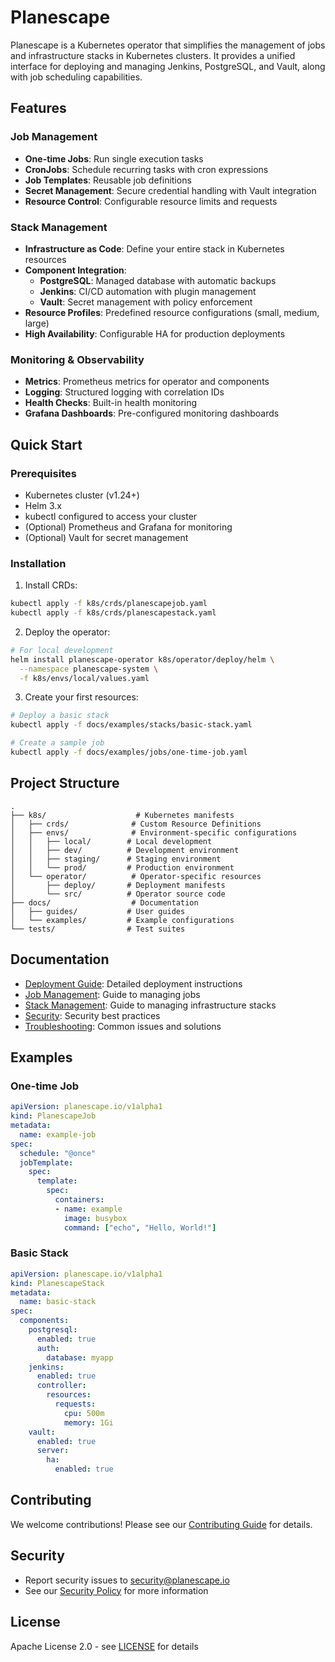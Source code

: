 # Planescape

Planescape is a Kubernetes operator that simplifies the management of jobs and infrastructure stacks in Kubernetes clusters. It provides a unified interface for deploying and managing Jenkins, PostgreSQL, and Vault, along with job scheduling capabilities.

## Features

### Job Management
- **One-time Jobs**: Run single execution tasks
- **CronJobs**: Schedule recurring tasks with cron expressions
- **Job Templates**: Reusable job definitions
- **Secret Management**: Secure credential handling with Vault integration
- **Resource Control**: Configurable resource limits and requests

### Stack Management
- **Infrastructure as Code**: Define your entire stack in Kubernetes resources
- **Component Integration**:
  - **PostgreSQL**: Managed database with automatic backups
  - **Jenkins**: CI/CD automation with plugin management
  - **Vault**: Secret management with policy enforcement
- **Resource Profiles**: Predefined resource configurations (small, medium, large)
- **High Availability**: Configurable HA for production deployments

### Monitoring & Observability
- **Metrics**: Prometheus metrics for operator and components
- **Logging**: Structured logging with correlation IDs
- **Health Checks**: Built-in health monitoring
- **Grafana Dashboards**: Pre-configured monitoring dashboards

## Quick Start

### Prerequisites
- Kubernetes cluster (v1.24+)
- Helm 3.x
- kubectl configured to access your cluster
- (Optional) Prometheus and Grafana for monitoring
- (Optional) Vault for secret management

### Installation

1. Install CRDs:
```bash
kubectl apply -f k8s/crds/planescapejob.yaml
kubectl apply -f k8s/crds/planescapestack.yaml
```

2. Deploy the operator:
```bash
# For local development
helm install planescape-operator k8s/operator/deploy/helm \
  --namespace planescape-system \
  -f k8s/envs/local/values.yaml
```

3. Create your first resources:
```bash
# Deploy a basic stack
kubectl apply -f docs/examples/stacks/basic-stack.yaml

# Create a sample job
kubectl apply -f docs/examples/jobs/one-time-job.yaml
```

## Project Structure

```
.
├── k8s/                    # Kubernetes manifests
│   ├── crds/              # Custom Resource Definitions
│   ├── envs/              # Environment-specific configurations
│   │   ├── local/        # Local development
│   │   ├── dev/          # Development environment
│   │   ├── staging/      # Staging environment
│   │   └── prod/         # Production environment
│   └── operator/          # Operator-specific resources
│       ├── deploy/       # Deployment manifests
│       └── src/          # Operator source code
├── docs/                  # Documentation
│   ├── guides/           # User guides
│   └── examples/         # Example configurations
└── tests/                # Test suites
```

## Documentation

- [Deployment Guide](docs/guides/deployment.md): Detailed deployment instructions
- [Job Management](docs/guides/jobs.md): Guide to managing jobs
- [Stack Management](docs/guides/stacks.md): Guide to managing infrastructure stacks
- [Security](docs/guides/security.md): Security best practices
- [Troubleshooting](docs/guides/troubleshooting.md): Common issues and solutions

## Examples

### One-time Job
```yaml
apiVersion: planescape.io/v1alpha1
kind: PlanescapeJob
metadata:
  name: example-job
spec:
  schedule: "@once"
  jobTemplate:
    spec:
      template:
        spec:
          containers:
          - name: example
            image: busybox
            command: ["echo", "Hello, World!"]
```

### Basic Stack
```yaml
apiVersion: planescape.io/v1alpha1
kind: PlanescapeStack
metadata:
  name: basic-stack
spec:
  components:
    postgresql:
      enabled: true
      auth:
        database: myapp
    jenkins:
      enabled: true
      controller:
        resources:
          requests:
            cpu: 500m
            memory: 1Gi
    vault:
      enabled: true
      server:
        ha:
          enabled: true
```

## Contributing

We welcome contributions! Please see our [Contributing Guide](CONTRIBUTING.md) for details.

## Security

- Report security issues to security@planescape.io
- See our [Security Policy](SECURITY.md) for more information

## License

Apache License 2.0 - see [LICENSE](LICENSE) for details 